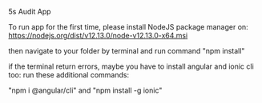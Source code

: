 5s Audit App

To run app for the first time, please install NodeJS package manager on: https://nodejs.org/dist/v12.13.0/node-v12.13.0-x64.msi

then navigate to your folder by terminal and run command "npm install"

if the terminal return errors, maybe you have to install angular and ionic cli too:
run these additional commands:

"npm i @angular/cli" and "npm install -g ionic"

